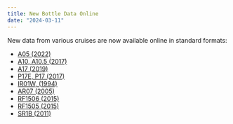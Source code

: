 ```yaml
---
title: New Bottle Data Online
date: "2024-03-11"
---
```


New data from various cruises are now available online in standard formats:
- [A05 (2022)][1]
- [A10, A10.5 (2017)][2]
- [A17 (2019)][3]
- [P17E, P17 (2017)][4]
- [IR01W, (1994)][5]
- [AR07 (2005)][6]
- [RF1506 (2015)][7]
- [RF1505 (2015)][8]
- [SR1B (2011)][9]


[1]: /cruise/74EQ20220209
[2]: /cruise/06M220170104
[3]: /cruise/29HE20190405
[4]: /cruise/49NZ20170208
[5]: /cruise/41SS19940301
[6]: /cruise/35TH20050604
[7]: /cruise/49UP20150627
[8]: /cruise/49UP20150604
[9]: /cruise/74JC20111127
